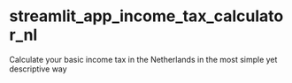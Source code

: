 # streamlit_app_income_tax_calculator_nl
Calculate your basic income tax in the Netherlands in the most simple yet descriptive way
